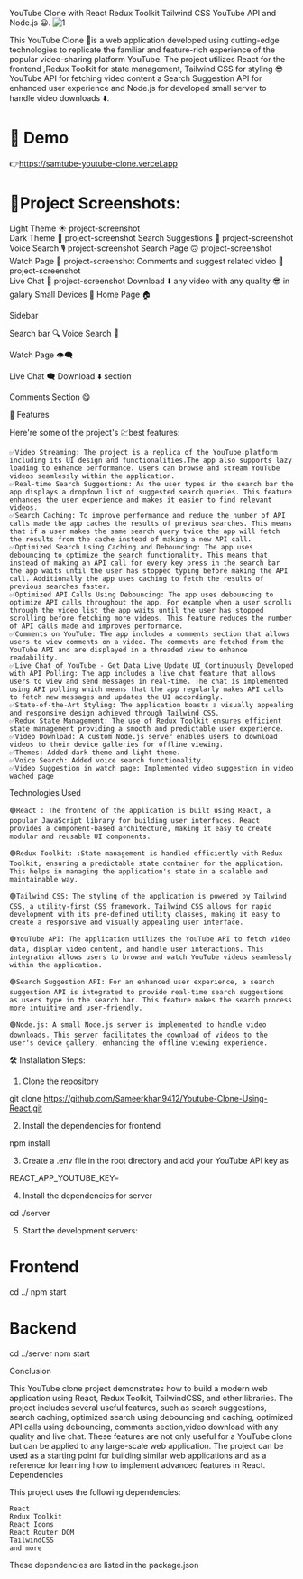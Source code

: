 YouTube Clone with React Redux Toolkit Tailwind CSS YouTube API and Node.js 😀.
![1](https://github.com/avinashverma0560/-Youtube-Clone-Using-React/assets/165274356/df595732-81c0-4faa-9ffe-d77b3b102c18)




This YouTube Clone 🎥is a web application developed using cutting-edge technologies to replicate the familiar and feature-rich experience of the popular video-sharing platform YouTube. The project utilizes React for the frontend ,Redux Toolkit for state management, Tailwind CSS for styling 😎 YouTube API for fetching video content a Search Suggestion API for enhanced user experience and Node.js for developed small server to handle video downloads ⬇️.

# 🚀 Demo

👉https://samtube-youtube-clone.vercel.app

# 📂Project Screenshots:
Light Theme ☀️
project-screenshot 	
Dark Theme 🌙
project-screenshot
Search Suggestions 🔎
project-screenshot 	
Voice Search 🎙️
project-screenshot
Search Page 🙃
project-screenshot 	
Watch Page 👀
project-screenshot
Comments and suggest related video 🎥
project-screenshot 	
Live Chat 💬
project-screenshot
Download ⬇️ any video with any quality 😎 in galary
Small Devices 📱
Home Page 🏠
	
Sidebar
	
Search bar 🔍
Voice Search 🎤
	
Watch Page 👁️‍🗨️
	
Live Chat 🗨️
Download ⬇️ section
	
Comments Section 😋
	
🧐 Features

Here're some of the project's 💹best features:

    ✅Video Streaming: The project is a replica of the YouTube platform including its UI design and functionalities.The app also supports lazy loading to enhance performance. Users can browse and stream YouTube videos seamlessly within the application.
    ✅Real-time Search Suggestions: As the user types in the search bar the app displays a dropdown list of suggested search queries. This feature enhances the user experience and makes it easier to find relevant videos.
    ✅Search Caching: To improve performance and reduce the number of API calls made the app caches the results of previous searches. This means that if a user makes the same search query twice the app will fetch the results from the cache instead of making a new API call.
    ✅Optimized Search Using Caching and Debouncing: The app uses debouncing to optimize the search functionality. This means that instead of making an API call for every key press in the search bar the app waits until the user has stopped typing before making the API call. Additionally the app uses caching to fetch the results of previous searches faster.
    ✅Optimized API Calls Using Debouncing: The app uses debouncing to optimize API calls throughout the app. For example when a user scrolls through the video list the app waits until the user has stopped scrolling before fetching more videos. This feature reduces the number of API calls made and improves performance.
    ✅Comments on YouTube: The app includes a comments section that allows users to view comments on a video. The comments are fetched from the YouTube API and are displayed in a threaded view to enhance readability.
    ✅Live Chat of YouTube - Get Data Live Update UI Continuously Developed with API Polling: The app includes a live chat feature that allows users to view and send messages in real-time. The chat is implemented using API polling which means that the app regularly makes API calls to fetch new messages and updates the UI accordingly.
    ✅State-of-the-Art Styling: The application boasts a visually appealing and responsive design achieved through Tailwind CSS.
    ✅Redux State Management: The use of Redux Toolkit ensures efficient state management providing a smooth and predictable user experience.
    ✅Video Download: A custom Node.js server enables users to download videos to their device galleries for offline viewing.
    ✅Themes: Added dark theme and light theme.
    ✅Voice Search: Added voice search functionality.
    ✅Video Suggestion in watch page: Implemented video suggestion in video wached page

Technologies Used

    🟢React : The frontend of the application is built using React, a popular JavaScript library for building user interfaces. React provides a component-based architecture, making it easy to create modular and reusable UI components.

    🟢Redux Toolkit: :State management is handled efficiently with Redux Toolkit, ensuring a predictable state container for the application. This helps in managing the application's state in a scalable and maintainable way.

    🟢Tailwind CSS: The styling of the application is powered by Tailwind CSS, a utility-first CSS framework. Tailwind CSS allows for rapid development with its pre-defined utility classes, making it easy to create a responsive and visually appealing user interface.

    🟢YouTube API: The application utilizes the YouTube API to fetch video data, display video content, and handle user interactions. This integration allows users to browse and watch YouTube videos seamlessly within the application.

    🟢Search Suggestion API: For an enhanced user experience, a search suggestion API is integrated to provide real-time search suggestions as users type in the search bar. This feature makes the search process more intuitive and user-friendly.

    🟢Node.js: A small Node.js server is implemented to handle video downloads. This server facilitates the download of videos to the user's device gallery, enhancing the offline viewing experience.

🛠️ Installation Steps:

1. Clone the repository

git clone https://github.com/Sameerkhan9412/Youtube-Clone-Using-React.git

2. Install the dependencies for frontend

npm install

3. Create a .env file in the root directory and add your YouTube API key as

REACT_APP_YOUTUBE_KEY=

4. Install the dependencies for server

cd ./server

5. Start the development servers:

# Frontend
 cd ../ 
npm start 
# Backend 
cd ../server 
npm start

Conclusion

This YouTube clone project demonstrates how to build a modern web application using React, Redux Toolkit, TailwindCSS, and other libraries. The project includes several useful features, such as search suggestions, search caching, optimized search using debouncing and caching, optimized API calls using debouncing, comments section,video download with any quality and live chat. These features are not only useful for a YouTube clone but can be applied to any large-scale web application. The project can be used as a starting point for building similar web applications and as a reference for learning how to implement advanced features in React.
Dependencies

This project uses the following dependencies:

    React
    Redux Toolkit
    React Icons
    React Router DOM
    TailwindCSS
    and more

These dependencies are listed in the package.json
